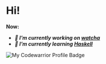# Hi!

**__Now:__**
- **_🔭 I’m currently working on [watcha](https://github.com/CyberNetRunner/watcha)_**
- **_🌱 I’m currently learning [Haskell](www.haskell.org)_**

![My Codewarrior Profile Badge](https://www.codewars.com/users/CyberNetRunner/badges/micro)

